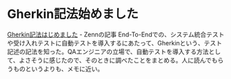 # Gherkin記法始めました

[Gherkin記法はじめました](https://zenn.dev/jyoppomu/articles/4bd0ddfc75545b) - Zennの記事
End-To-Endでの、システム統合テストや受け入れテストに自動テストを導入するにあたって、Gherkinという、テスト記述の記法を知った。QAエンジニアの立場で、自動テストを導入する方法として、よさそうに感じたので、そのときに調べたことをまとめる。人に読んでもらうものというよりも、メモに近い。

